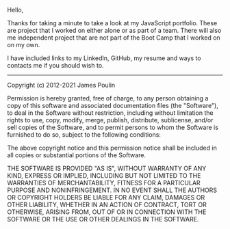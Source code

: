 Hello,

Thanks for taking a minute to take a look at my JavaScript portfolio.  These are project that I worked on either alone or as part of a team.  There will also me independent project that are not part of the Boot Camp that I worked on on my own.  

I have included links to my LinkedIn, GitHub, my resume and ways to contacts me if you should wish to.  

-----------------------------------------------
Copyright (c) 2012-2021 James Poulin

Permission is hereby granted, free of charge, to any person obtaining
a copy of this software and associated documentation files (the
"Software"), to deal in the Software without restriction, including
without limitation the rights to use, copy, modify, merge, publish,
distribute, sublicense, and/or sell copies of the Software, and to
permit persons to whom the Software is furnished to do so, subject to
the following conditions:

The above copyright notice and this permission notice shall be
included in all copies or substantial portions of the Software.

THE SOFTWARE IS PROVIDED "AS IS", WITHOUT WARRANTY OF ANY KIND,
EXPRESS OR IMPLIED, INCLUDING BUT NOT LIMITED TO THE WARRANTIES OF
MERCHANTABILITY, FITNESS FOR A PARTICULAR PURPOSE AND
NONINFRINGEMENT. IN NO EVENT SHALL THE AUTHORS OR COPYRIGHT HOLDERS BE
LIABLE FOR ANY CLAIM, DAMAGES OR OTHER LIABILITY, WHETHER IN AN ACTION
OF CONTRACT, TORT OR OTHERWISE, ARISING FROM, OUT OF OR IN CONNECTION
WITH THE SOFTWARE OR THE USE OR OTHER DEALINGS IN THE SOFTWARE.